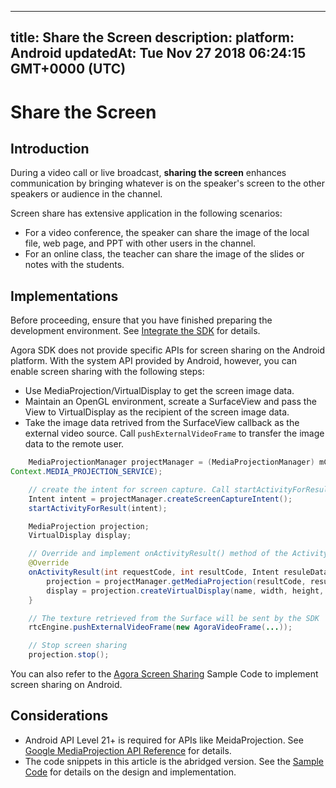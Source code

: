 
---
title: Share the Screen
description: 
platform: Android
updatedAt: Tue Nov 27 2018 06:24:15 GMT+0000 (UTC)
---
# Share the Screen
## Introduction
During a video call or live broadcast, **sharing the screen** enhances communication by bringing whatever is on the speaker's screen to the other speakers or audience in the channel.

Screen share has extensive application in the following scenarios:

- For a video conference, the speaker can share the image of the local file, web page, and PPT with other users in the channel.
- For an online class, the teacher can share the image of the slides or notes with the students.

## Implementations

Before proceeding, ensure that you have finished preparing the development environment. See [Integrate the SDK](../../en/Video/android_video.md) for details.

Agora SDK does not provide specific APIs for screen sharing on the Android platform. With the system API provided by Android, however, you can enable screen sharing with the following steps:
- Use MediaProjection/VirtualDisplay to get the screen image data.
- Maintain an OpenGL environment, screate a SurfaceView and pass the View to VirtualDisplay as the recipient of the screen image data.
- Take the image data retrived from the SurfaceView callback as the external video source. Call `pushExternalVideoFrame` to transfer the image data to the remote user.

```java
    MediaProjectionManager projectManager = (MediaProjectionManager) mContext.getSystemService(
Context.MEDIA_PROJECTION_SERVICE);

    // create the intent for screen capture. Call startActivityForResult() to use the sharing funciton
    Intent intent = projectManager.createScreenCaptureIntent();
    startActivityForResult(intent);

    MediaProjection projection;
    VirtualDisplay display;

    // Override and implement onActivityResult() method of the Activity where you just called startActivityForResult()
    @Override
    onActivityResult(int requestCode, int resultCode, Intent resuleData) {
        projection = projectManager.getMediaProjection(resultCode, resultData);
        display = projection.createVirtualDisplay(name, width, height, dpi, flags, surface, callback, handler);
    }

    // The texture retrieved from the Surface will be sent by the SDK
    rtcEngine.pushExternalVideoFrame(new AgoraVideoFrame(...));

    // Stop screen sharing
    projection.stop();
```

You can also refer to the [Agora Screen Sharing](https://github.com/AgoraIO/Advanced-Video/tree/master/Screensharing/Agora-Screen-Sharing-Android#agora-screen-sharing-android) Sample Code to implement screen sharing on Android.

## Considerations

- Android API Level 21+ is required for APIs like MeidaProjection. See [Google MediaProjection API  Reference](https://developer.android.com/reference/android/media/projection/MediaProjection) for details.
- The code snippets in this article is the abridged version. See the [Sample Code](https://github.com/AgoraIO/Advanced-Video/tree/master/Screensharing/Agora-Screen-Sharing-Android#agora-screen-sharing-android) for details on the design and implementation.
